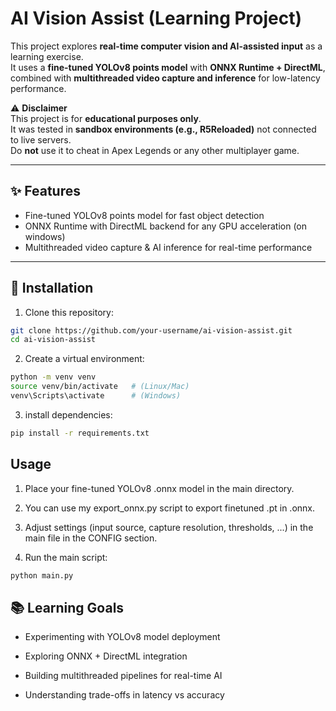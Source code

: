 # AI Vision Assist (Learning Project)

This project explores **real-time computer vision and AI-assisted input** as a learning exercise.  
It uses a **fine-tuned YOLOv8 points model** with **ONNX Runtime + DirectML**, combined with **multithreaded video capture and inference** for low-latency performance.

⚠️ **Disclaimer**  
This project is for **educational purposes only**.  
It was tested in **sandbox environments (e.g., R5Reloaded)** not connected to live servers.  
Do **not** use it to cheat in Apex Legends or any other multiplayer game.

---

## ✨ Features

-   Fine-tuned YOLOv8 points model for fast object detection
-   ONNX Runtime with DirectML backend for any GPU acceleration (on windows)
-   Multithreaded video capture & AI inference for real-time performance

---

## 🚀 Installation

1. Clone this repository:

```bash
git clone https://github.com/your-username/ai-vision-assist.git
cd ai-vision-assist
```

2. Create a virtual environment:

```bash
python -m venv venv
source venv/bin/activate   # (Linux/Mac)
venv\Scripts\activate      # (Windows)
```

3. install dependencies:

```bash
pip install -r requirements.txt
```

## Usage

1. Place your fine-tuned YOLOv8 .onnx model in the main directory.

2. You can use my export_onnx.py script to export finetuned .pt in .onnx.

3. Adjust settings (input source, capture resolution, thresholds, ...) in the main file in the CONFIG section.

4. Run the main script:

```bash
python main.py
```

## 📚 Learning Goals

-   Experimenting with YOLOv8 model deployment

-   Exploring ONNX + DirectML integration

-   Building multithreaded pipelines for real-time AI

-   Understanding trade-offs in latency vs accuracy
